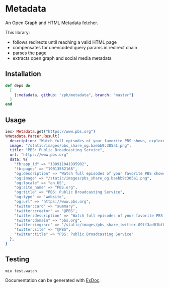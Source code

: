 # Metadata

An Open Graph and HTML Metadata fetcher.

This library:
- follows redirects until reaching a valid HTML page
- compensates for unencoded query params in redirect chain
- parses the page
- extracts open graph and social media metadata

## Installation

```elixir
def deps do
  [
    {:metadata, github: "zph/metadata", branch: "master"}
  ]
end
```

## Usage

```elixir
iex> Metadata.get("https://www.pbs.org")
%Metadata.Parser.Result{
  description: "Watch full episodes of your favorite PBS shows, explore music and the arts, find in-depth news analysis, and more. Home to Antiques Roadshow, Frontline, NOVA, PBS Newshour, Masterpiece and many others.",
  image: "/static/images/pbs_share_og.baebb9c305a1.png",
  title: "PBS: Public Broadcasting Service",
  url: "https://www.pbs.org"
  data: %{
    "fb:app_id" => "180911041995902",
    "fb:pages" => "19013582168",
    "og:description" => "Watch full episodes of your favorite PBS shows, explore music and the arts, find in-depth news analysis, and more. Home to Antiques Roadshow, Frontline, NOVA, PBS Newshour, Masterpiece and many others.",
    "og:image" => "/static/images/pbs_share_og.baebb9c305a1.png",
    "og:locale" => "en_US",
    "og:site_name" => "PBS.org",
    "og:title" => "PBS: Public Broadcasting Service",
    "og:type" => "website",
    "og:url" => "https://www.pbs.org",
    "twitter:card" => "summary",
    "twitter:creator" => "@PBS",
    "twitter:description" => "Watch full episodes of your favorite PBS shows, explore music and the arts, find in-depth news analysis, and more. Home to Antiques Roadshow, Frontline, NOVA, PBS Newshour, Masterpiece and many others.",
    "twitter:domain" => "pbs.org",
    "twitter:img:src" => "/static/images/pbs_share_twitter.09ff3ad01bf0.png",
    "twitter:site" => "@PBS",
    "twitter:title" => "PBS: Public Broadcasting Service"
  },
}
```

## Testing

`mix test.watch`

Documentation can be generated with [ExDoc](https://github.com/elixir-lang/ex_doc).
